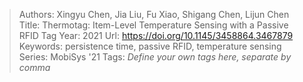 > Authors: Xingyu Chen, Jia Liu, Fu Xiao, Shigang Chen, Lijun Chen
> Title: Thermotag: Item-Level Temperature Sensing with a Passive RFID Tag
> Year: 2021
> Url: https://doi.org/10.1145/3458864.3467879
> Keywords: persistence time, passive RFID, temperature sensing
> Series: MobiSys '21
> Tags: *Define your own tags here, separate by comma*